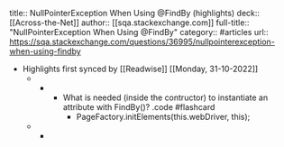 title:: NullPointerException When Using @FindBy (highlights)
deck:: [[Across-the-Net]]
author:: [[sqa.stackexchange.com]]
full-title:: "NullPointerException When Using @FindBy"
category:: #articles
url:: https://sqa.stackexchange.com/questions/36995/nullpointerexception-when-using-findby

- Highlights first synced by [[Readwise]] [[Monday, 31-10-2022]]
	- -
		- What is needed (inside the contructor) to instantiate an attribute with FindBy()? .code #flashcard
			- PageFactory.initElements(this.webDriver, this);
	- -